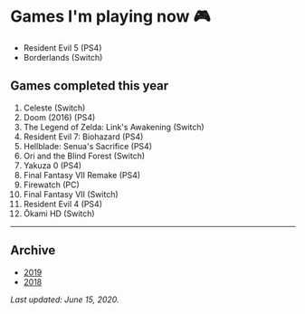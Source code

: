 # Games I'm playing now 🎮

- Resident Evil 5 (PS4)
- Borderlands (Switch)

## Games completed this year

1. Celeste (Switch)
1. Doom (2016) (PS4)
1. The Legend of Zelda: Link's Awakening (Switch)
1. Resident Evil 7: Biohazard (PS4)
1. Hellblade: Senua's Sacrifice (PS4)
1. Ori and the Blind Forest (Switch)
1. Yakuza 0 (PS4)
1. Final Fantasy VII Remake (PS4)
1. Firewatch (PC)
1. Final Fantasy VII (Switch)
1. Resident Evil 4 (PS4)
1. Ōkami HD (Switch)

---

## Archive

- [2019](/plays/2019)
- [2018](/plays/2018)

*Last updated: June 15, 2020.*
